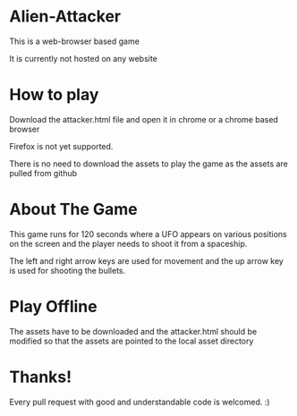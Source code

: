 # Alien-Attacker

This is a web-browser based game

It is currently not hosted on any website

# How to play

Download the attacker.html file and open it in chrome or a chrome based browser

Firefox is not yet supported.

There is no need to download the assets to play the game as the assets are pulled from github

# About The Game

This game runs for 120 seconds where a UFO appears on various positions on the screen and the player needs to shoot it from a spaceship.

The left and right arrow keys are used for movement and the up arrow key is used for shooting the bullets.

# Play Offline

The assets have to be downloaded and the attacker.html should be modified so that the assets are pointed to the local asset directory 

# Thanks!

Every pull request with good and understandable code is welcomed. 
:)

